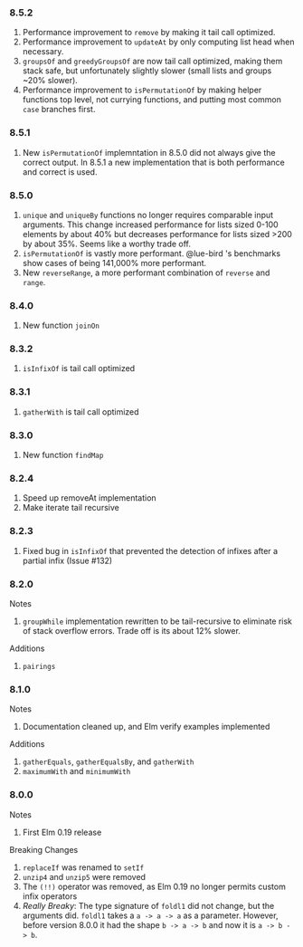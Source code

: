 ### 8.5.2
1. Performance improvement to `remove` by making it tail call optimized.
2. Performance improvement to `updateAt` by only computing list head when necessary.
3. `groupsOf` and `greedyGroupsOf` are now tail call optimized, making them stack safe, but unfortunately slightly slower (small lists and groups ~20% slower).
4. Performance improvement to `isPermutationOf` by making helper functions top level, not currying functions, and putting most common `case` branches first.

### 8.5.1
1. New `isPermutationOf` implemntation in 8.5.0 did not always give the correct output. In 8.5.1 a new implementation that is both performance and correct is used.

### 8.5.0
1. `unique` and `uniqueBy` functions no longer requires comparable input arguments. This change increased performance for lists sized 0-100 elements by about 40% but decreases performance for lists sized >200 by about 35%. Seems like a worthy trade off.
2. `isPermutationOf` is vastly more performant. @lue-bird 's benchmarks show cases of being 141,000% more performant. 
3. New `reverseRange`, a more performant combination of `reverse` and `range`.

### 8.4.0
1. New function `joinOn`

### 8.3.2
1. `isInfixOf` is tail call optimized

### 8.3.1
1. `gatherWith` is tail call optimized

### 8.3.0
1. New function `findMap`

### 8.2.4
1. Speed up removeAt implementation
2. Make iterate tail recursive

### 8.2.3
1. Fixed bug in `isInfixOf` that prevented the detection of infixes after a partial infix (Issue #132)

### 8.2.0
Notes
1. `groupWhile` implementation rewritten to be tail-recursive to eliminate risk of stack overflow errors. Trade off is its about 12% slower.

Additions
1. `pairings`

### 8.1.0
Notes
1. Documentation cleaned up, and Elm verify examples implemented

Additions
1. `gatherEquals`, `gatherEqualsBy`, and `gatherWith` 
2. `maximumWith` and `minimumWith`

### 8.0.0 
Notes
1. First Elm 0.19 release

Breaking Changes
1. `replaceIf` was renamed to `setIf`
2. `unzip4` and `unzip5` were removed
3. The `(!!)` operator was removed, as Elm 0.19 no longer permits custom infix operators 
4. *Really Breaky*: The type signature of `foldl1` did not change, but the arguments did. `foldl1` takes a `a -> a -> a` as a parameter. However, before version 8.0.0 it had the shape `b -> a -> b` and now it is `a -> b -> b`.
